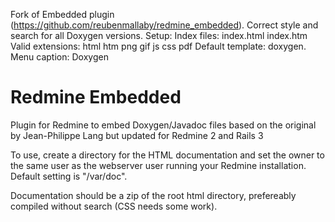Fork of Embedded plugin (https://github.com/reubenmallaby/redmine_embedded).
Correct style and search for all Doxygen versions.
Setup:
Index files: index.html index.htm
Valid extensions: html htm png gif js css pdf
Default template: doxygen.
Menu caption: Doxygen


Redmine  Embedded
================

Plugin for Redmine to embed Doxygen/Javadoc files based on the original by Jean-Philippe Lang but updated for Redmine 2 and Rails 3

To use, create a directory for the HTML documentation and set the owner to the same user as the webserver user running your Redmine installation. Default setting is "/var/doc".

Documentation should be a zip of the root html directory, prefereably compiled without search (CSS needs some work).
